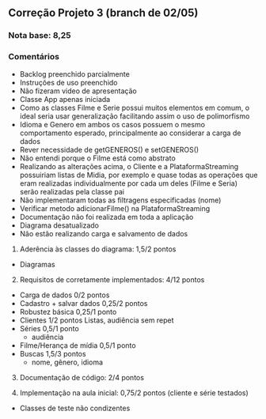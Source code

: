 ## Correção Projeto 3 (branch de 02/05)

### Nota base: 8,25

### Comentários
- Backlog preenchido parcialmente
- Instruções de uso preenchido
- Não fizeram video de apresentação
- Classe App apenas iniciada
- Como as classes Filme e Serie possui muitos elementos em comum, o ideal seria usar generalização facilitando assim o uso de polimorfismo
- Idioma e Genero em ambos os casos possuem o mesmo comportamento esperado, principalmente ao considerar a carga de dados
- Rever necessidade de getGENEROS() e setGENEROS()
- Não entendi porque o Filme está como abstrato
- Realizando as alterações acima, o Cliente e a PlataformaStreaming possuiriam listas de Midia, por exemplo e quase todas as operações que eram realizadas individualmente por cada um deles (Filme e Seria) serão realizadas pela classe pai
- Não implementaram todas as filtragens especificadas (nome)
- Verificar metodo adicionarFilme() na PlataformaStreaming
- Documentação não foi realizada em toda a aplicação
- Diagrama desatualizado
- Não estão realizando carga e salvamento de dados


1. Aderência às classes do diagrama: 1,5/2 pontos
  - Diagramas

2. Requisitos de corretamente implementados: 4/12 pontos
  - Carga de dados					0/2 pontos
  - Cadastro + salvar dados			0,25/2 pontos
  - Robustez básica					0,25/1 ponto
  - Clientes							1/2 pontos
	Listas, audiência sem repet
  - Séries							0,5/1 ponto
	 - audiência
  - Filme/Herança de mídia			0,5/1 ponto
  - Buscas 							1,5/3 pontos
	 - nome, gênero, idioma

3. Documentação de código: 2/4 pontos

4. Implementação na aula inicial: 0,75/2 pontos (cliente e série testados)
- Classes de teste não condizentes